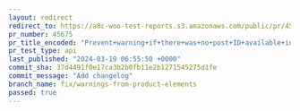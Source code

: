 ```yaml
---
layout: redirect
redirect_to: https://a8c-woo-test-reports.s3.amazonaws.com/public/pr/45675/api/index.html
pr_number: 45675
pr_title_encoded: "Prevent+warning+if+there+was+no+post+ID+available+in+some+product+elements"
pr_test_type: api
last_published: "2024-03-19 06:55:50 +0000"
commit_sha: 37d4491f0e17ca3b2b0fb11e2b1271545275d1fe
commit_message: "Add changelog"
branch_name: fix/warnings-from-product-elements
passed: true
---
```

